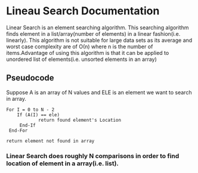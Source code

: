 # Lineau Search Documentation

Linear Search is an element searching algorithm. This searching algorithm finds element in a list/array(number of elements) in a linear fashion(i.e. linearly). This algorithm is not suitable for large data sets as its average and worst case complexity are of Ο(n) where n is the number of items.Advantage of using this algorithm is that it can be applied to unordered list of elements(i.e. unsorted elements in an array)

## Pseudocode

Suppose A is an array of N values and ELE is an element we want to search in array.


```
For I = 0 to N - 2
    If (A(I) == ele)
            return found element's Location
     End-If
 End-For

return element not found in array

```

### Linear Search does roughly N comparisons in order to find location of element in a array(i.e. list).
